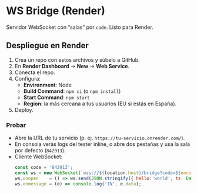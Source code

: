 # WS Bridge (Render)

Servidor WebSocket con “salas” por `code`. Listo para Render.

## Despliegue en Render

1. Crea un repo con estos archivos y súbelo a GitHub.
2. En **Render Dashboard** → **New** → **Web Service**.
3. Conecta el repo.
4. Configura:
   - **Environment**: Node
   - **Build Command**: `npm ci`  (o `npm install`)
   - **Start Command**: `npm start`
   - **Region**: la más cercana a tus usuarios (EU si estás en España).
5. Deploy.

### Probar
- Abre la URL de tu servicio (p. ej. `https://tu-servicio.onrender.com/`).
- En consola verás logs del tester inline, o abre dos pestañas y usa la sala por defecto (`842913`).
- Cliente WebSocket:
  ```js
  const code = '842913';
  const ws = new WebSocket(`wss://${location.host}/bridge?code=${encodeURIComponent(code)}`);
  ws.onopen    = () => ws.send(JSON.stringify({ hello:'world', ts: Date.now() }));
  ws.onmessage = (e) => console.log('IN', e.data);